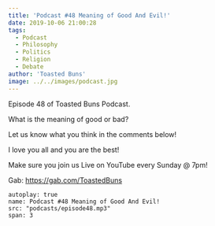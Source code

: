 ```yaml
---
title: 'Podcast #48 Meaning of Good And Evil!'
date: 2019-10-06 21:00:28
tags:
  - Podcast
  - Philosophy
  - Politics
  - Religion
  - Debate
author: 'Toasted Buns'
image: ../../images/podcast.jpg
---
```

Episode 48 of Toasted Buns Podcast.

What is the meaning of good or bad?

Let us know what you think in the comments below!

I love you all and you are the best!

Make sure you join us Live on YouTube every Sunday @ 7pm!

Gab: https://gab.com/ToastedBuns

 

 

<script async src="//pagead2.googlesyndication.com/pagead/js/adsbygoogle.js"></script><ins class="adsbygoogle" style="display:block; text-align:center;"  data-ad-layout="in-article"  data-ad-format="fluid"  data-ad-client="ca-pub-2164900147810573"  data-ad-slot="8817307412"></ins><script>(adsbygoogle = window.adsbygoogle || []).push({});</script>


```audio
autoplay: true
name: Podcast #48 Meaning of Good And Evil!
src: "podcasts/episode48.mp3"
span: 3
```
